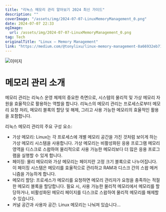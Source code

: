 ```yaml
---
title: "리눅스 메모리 관리 알아보기 2024 최신 가이드"
description: ""
coverImage: "/assets/img/2024-07-07-LinuxMemoryManagement_0.png"
date: 2024-07-07 22:33
ogImage: 
  url: /assets/img/2024-07-07-LinuxMemoryManagement_0.png
tag: Tech
originalTitle: "Linux — Memory Management"
link: "https://medium.com/@tonylixu/linux-memory-management-8a66932eb711"
---
```




![이미지](/assets/img/2024-07-07-LinuxMemoryManagement_0.png)

# 메모리 관리 소개

메모리 관리는 리눅스 운영 체제의 중요한 측면으로, 시스템의 물리적 및 가상 메모리 자원을 효율적으로 활용하는 역할을 합니다. 리눅스의 메모리 관리는 프로세스로부터 메모리 요청 처리, 메모리 블록의 할당 및 해제, 그리고 사용 가능한 메모리의 효율적인 활용을 포함합니다.

리눅스 메모리 관리의 주요 구성 요소:


<div class="content-ad"></div>

- 가상 메모리: Linux는 각 프로세스에 개별 메모리 공간을 가진 것처럼 보이게 하는 가상 메모리 시스템을 사용합니다. 가상 메모리는 비활성화된 응용 프로그램 메모리 영역을 디스크로 스왑하여 물리적으로 사용 가능한 메모리보다 더 많은 응용 프로그램을 실행할 수 있게 합니다.
- 페이징: 물리 메모리와 가상 메모리는 페이지란 고정 크기 블록으로 나누어집니다. 이 페이징 시스템은 메모리를 효율적으로 관리하고 RAM과 디스크 간의 스왑 메커니즘을 가능하게 합니다.
- 메모리 할당: 프로세스가 메모리를 요청하면 메모리 관리자가 요청을 충족하는 적절한 메모리 블록을 할당합니다. 필요 시, 사용 가능한 물리적 메모리에서 메모리를 할당하거나, 비활성화된 메모리 페이지를 디스크로 스왑하여 물리적 메모리를 해제할 수 있습니다.
- 커널 공간과 사용자 공간: Linux 메모리는 나눠져 있습니다...